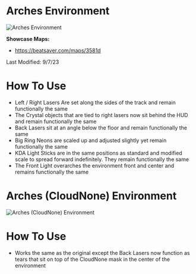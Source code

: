 # Arches Environment
![Arches Environment](Arches.png)

**Showcase Maps:**
- https://beatsaver.com/maps/3581d

Last Modified: 9/7/23

# How To Use

- Left / Right Lasers Are set along the sides of the track and remain functionally the same
- The Crystal objects that are tied to right lasers now sit behind the HUD and remain functionally the same
- Back Lasers sit at an angle below the floor and remain functionally the same
- Big Ring Neons are scaled up and adjusted slightly yet remain functionally the same
- KDA Light Sticks are in the same positions as standard and modified scale to spread forward indefinitely. They remain functionally the same
- The Front Light overarches the environment front and center and remains functionally the same

# Arches (CloudNone) Environment
![Arches (CloudNone) Environment](Arches%20(CloudNone).png)

# How To Use

- Works the same as the original except the Back Lasers now function as tears that sit on top of the CloudNone mask in the center of the environment